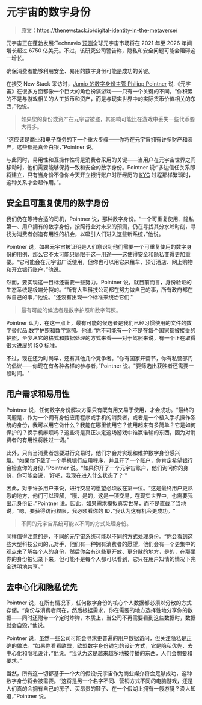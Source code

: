 # 元宇宙的数字身份

> 原文：<https://thenewstack.io/digital-identity-in-the-metaverse/>

元宇宙正在蓬勃发展:Technavio [预测](https://www.technavio.com/report/metaverse-market-industry-analysis)全球元宇宙市场将在 2021 年至 2026 年间增长超过 6750 亿美元。不过，该研究公司警告称，隐私和安全问题可能会阻碍这一增长。

确保消费者能够利用安全、易用的数字身份可能是成功的关键。

在接受 New Stack 采访时，[Jumio 的数字身份主管 Philipp Pointner](https://www.linkedin.com/in/ppointner/) 说,《元宇宙》在很多方面都像一个巨大的角色扮演游戏——只有一个关键的不同。“你积累的不是与游戏相关的人工货币和资产，而是与现实世界中的实际货币价值相关的东西，”他说。

> 如果您的身份或资产在元宇宙被盗，其影响可能比在游戏中丢失一些代币要大得多。

“这应该是商业和电子商务的下一个重大步骤——你将在元宇宙拥有许多财产和资产，这些都是真金白银，”Pointner 说。

与此同时，易用性和互操作性将是消费者采用的关键——当用户在元宇宙世界之间移动时，他们需要能够保持一致和安全的数字身份。Pointner 说:“多边信任关系即将建立，只有当身份不像你今天开立银行账户时所经历的 [KYC](https://www.swift.com/your-needs/financial-crime-cyber-security/know-your-customer-kyc/meaning-kyc) 过程那样繁琐时，这种关系才会起作用。”。

## **安全且可重复使用的数字身份**

我们仍在等待合适的司机，Pointner 说，那种数字身份。“一个可重复使用、隐私第一、用户拥有的数字身份，按照行业对未来的预测，仍在寻找其分水岭时刻，寻找为消费者创造有用性的机会，以吸引人们进入这些新系统，”他说。

Pointner 说，如果元宇宙被证明是人们意识到他们需要一个可重复使用的数字身份的用例，那么它不太可能只局限于这一用途——这使得安全和隐私变得更加重要。“它可能会在元宇宙广泛使用，但你也可以用它来租车、预订酒店、网上购物和开立银行账户，”他说。

然而，要实现这一目标还需要一些努力。Pointner 说，就目前而言，身份验证的生态系统是极端分裂的。“所有大型科技公司都在努力做自己的事，所有政府都在做自己的事，”他说。"还没有出现一个标准来统治它们."

> 最有可能的候选者是数字护照和数字驾照。

Pointner 认为，在这一点上，最有可能的候选者是我们已经习惯使用的文件的数字替代品:数字护照和数字驾照。他说:“你不可能有一个不是在每个国家都被接受的护照，至少从它的格式和数据处理的方式来看——对于驾照来说，有一个正在取得很大进展的 ISO 标准。

不过，现在还为时尚早，还有其他几个竞争者。“你有国家开斋节，你有私营部门的倡议——你现在有各种各样的参与者，”Pointner 说。"要筛选出获胜者还需要一段时间。"

## **用户需求和易用性**

Pointner 说，任何数字身份解决方案只有既有用又易于使用，才会成功。“最终的问题是，作为一个拥有身份应用程序或手机的消费者，或者是一个植入手机操作系统的身份，我可以用它做什么？我能在哪里使用它？使用起来有多简单？它是如何保护的？换手机麻烦吗？这些将是真正决定这场游戏中谁赢谁输的东西，因为对消费者的有用性将胜过一切。”

此外，只有当消费者想要进行交易时，他们才会对实现和维护数字身份感兴趣。“如果你下载了一个手机银行应用程序，并且开了一个账户，你肯定希望银行会检查你的身份，”Pointner 说。“如果你开了一个元宇宙账户，他们询问你的身份，你可能会说，‘好吧，我现在进入什么状态了？’"

因此，对于许多用户来说，进行交易的愿望必须放在第一位。“这是最终用户更熟悉的地方，他们可以理解，“哦，是的，这是一项交易，在现实世界中，也需要我出示身份证，”Pointner 说。因此，如果需求模拟真实世界，而不是直截了当地说，“嗯，要获得访问权限，我必须看你的 ID，”我认为这有机会更成功。"

> 不同的元宇宙系统可能以不同的方式处理身份。

同样值得注意的是，不同的元宇宙系统可能以不同的方式处理身份。“你会看到这些大型科技公司的元对手，他们有一种拥有消费者的愿望，他们会有一个更集中的观点来了解每个人的身份，然后你会有这些更开放、更分散的地方，是的，在那里你的身份被记录下来，但可能不是每个人都可以看到，它只在用户知情的情况下完全透明地共享。”

## **去中心化和隐私优先**

Pointner 说，在所有情况下，任何数字身份的核心个人数据都必须以分散的方式存储。“身份与消费者同在，然后根据需求，你在需要的地方选择性地分享你的数据——同时还附带一个定时炸弹，本质上，当公司不再需要看到这些数据时，数据就会自毁，”他说。

Pointner 说，虽然一些公司可能会寻求更普遍的用户数据访问，但关注隐私是正确的做法。“如果你看看欧盟，欧盟数字身份钱包的设计方式，它是隐私优先、去中心化和隐私设计，”他说。“我认为这是越来越多地被传播的东西，人们会想要和要求。”

当然，所有这一切都基于一个大的假设:元宇宙作为商业媒介将会足够成功，这种数字身份将会被需要。“这将是另一个名字不同、营销方式不同的电脑游戏，还是人们真的会拥有自己的房子、买昂贵的鞋子、在一个假湖上拥有一艘游艇？没人知道，”Pointner 说。

<svg xmlns:xlink="http://www.w3.org/1999/xlink" viewBox="0 0 68 31" version="1.1"><title>Group</title> <desc>Created with Sketch.</desc></svg>